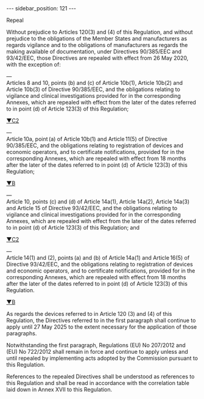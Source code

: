 
<meta data-rh="true" name="docsearch:language" content="en">
<meta data-rh="true" name="docsearch:version" content="current">
<meta data-rh="true" name="docsearch:docusaurus_tag" content="docs-default-current">
        ---
sidebar_position: 121
---
           <p class="stitle-article-norm">Repeal</p>
   <p class="norm">Without prejudice to Articles&nbsp;120(3) and (4) of 
this Regulation, and without prejudice to the obligations of the 
Member&nbsp;States and manufacturers as regards vigilance and to the 
obligations of manufacturers as regards the making available of 
documentation, under Directives&nbsp;90/385/EEC and 93/42/EEC, those 
Directives are repealed with effect from 26 May 2020, with the exception
 of:</p>
   <div class="grid-container grid-list">
      <div class="list grid-list-column-1">
         <span>—&nbsp;</span>
      </div>
      <div class="grid-list-column-2">
         <div class="list">Articles&nbsp;8 and 10, points (b) and (c) of
 Article&nbsp;10b(1), Article&nbsp;10b(2) and Article&nbsp;10b(3) of 
Directive&nbsp;90/385/EEC, and the obligations relating to vigilance and
 clinical investigations provided for in the corresponding Annexes, 
which are repealed with effect from the later of the dates referred to 
in point&nbsp;(d) of Article&nbsp;123(3) of this Regulation;</div>
      </div>
   </div>
   <p class="modref">
      <a href="https://eur-lex.europa.eu/legal-content/EN/AUTO/?uri=celex:32017R0745R%2802%29" onclick="window.open(this.href,'_blanc'); return false;" title="32017R0745R(02): REPLACED">▼C2</a><a class="anchorarrow" id="C2-7" href="#C2-8"><i class="fa fa-arrow-down" title="NEXT" ></i></a>
   </p>
   <div class="grid-container grid-list">
      <div class="list grid-list-column-1">
         <span>—&nbsp;</span>
      </div>
      <div class="grid-list-column-2">
         <div class="list">Article 10a, point (a) of Article 10b(1) and 
Article 11(5) of Directive 90/385/EEC, and the obligations relating to 
registration of devices and economic operators, and to certificate 
notifications, provided for in the corresponding Annexes, which are 
repealed with effect from 18&nbsp;months after the later of the dates 
referred to in point&nbsp;(d) of Article&nbsp;123(3) of this Regulation;</div>
      </div>
   </div>
   <p class="modref">
      <a href="https://eur-lex.europa.eu/legal-content/EN/AUTO/?uri=celex:32017R0745" onclick="window.open(this.href,'_blanc'); return false;" title="32017R0745">▼B</a><a class="anchorarrow" id="B-8" href="#B-9"><i class="fa fa-arrow-down" title="NEXT" ></i></a>
   </p>
   <div class="grid-container grid-list">
      <div class="list grid-list-column-1">
         <span>—&nbsp;</span>
      </div>
      <div class="grid-list-column-2">
         <div class="list">Article&nbsp;10, points (c) and (d) of 
Article&nbsp;14a(1), Article&nbsp;14a(2), Article&nbsp;14a(3) and 
Article&nbsp;15 of Directive&nbsp;93/42/EEC, and the obligations 
relating to vigilance and clinical investigations provided for in the 
corresponding Annexes, which are repealed with effect from the later of 
the dates referred to in point&nbsp;(d) of Article&nbsp;123(3) of this 
Regulation; and</div>
      </div>
   </div>
   <p class="modref">
      <a href="https://eur-lex.europa.eu/legal-content/EN/AUTO/?uri=celex:32017R0745R%2802%29" onclick="window.open(this.href,'_blanc'); return false;" title="32017R0745R(02): REPLACED">▼C2</a><a class="anchorarrow" id="C2-8" href="#C2-9"><i class="fa fa-arrow-down" title="NEXT" ></i></a>
   </p>
   <div class="grid-container grid-list">
      <div class="list grid-list-column-1">
         <span>—&nbsp;</span>
      </div>
      <div class="grid-list-column-2">
         <div class="list">Article 14(1) and (2), points (a) and (b) of 
Article 14a(1) and Article 16(5) of Directive 93/42/EEC, and the 
obligations relating to registration of devices and economic operators, 
and to certificate notifications, provided for in the corresponding 
Annexes, which are repealed with effect from 18 months after the later 
of the dates referred to in point&nbsp;(d) of Article&nbsp;123(3) of 
this Regulation.</div>
      </div>
   </div>
   <p class="modref">
      <a href="https://eur-lex.europa.eu/legal-content/EN/AUTO/?uri=celex:32017R0745" onclick="window.open(this.href,'_blanc'); return false;" title="32017R0745">▼B</a><a class="anchorarrow" id="B-9" href="#B-10"><i class="fa fa-arrow-down" title="NEXT" ></i></a>
   </p>
   <p class="norm">As regards the devices referred to in 
Article&nbsp;120 (3) and (4) of this Regulation, the Directives referred
 to in the first&nbsp;paragraph&nbsp;shall continue to apply until 27 
May 2025 to the extent necessary for the application of those 
paragraphs.</p>
   <p class="norm">Notwithstanding the first paragraph, Regulations 
(EU)&nbsp;No&nbsp;207/2012 and (EU)&nbsp;No&nbsp;722/2012 shall remain 
in force and continue to apply unless and until repealed by implementing
 acts adopted by the Commission pursuant to this Regulation.</p>
   <p class="norm">References to the repealed Directives shall be 
understood as references to this Regulation and shall be read in 
accordance with the correlation table laid down in Annex&nbsp;XVII to 
this Regulation.</p>